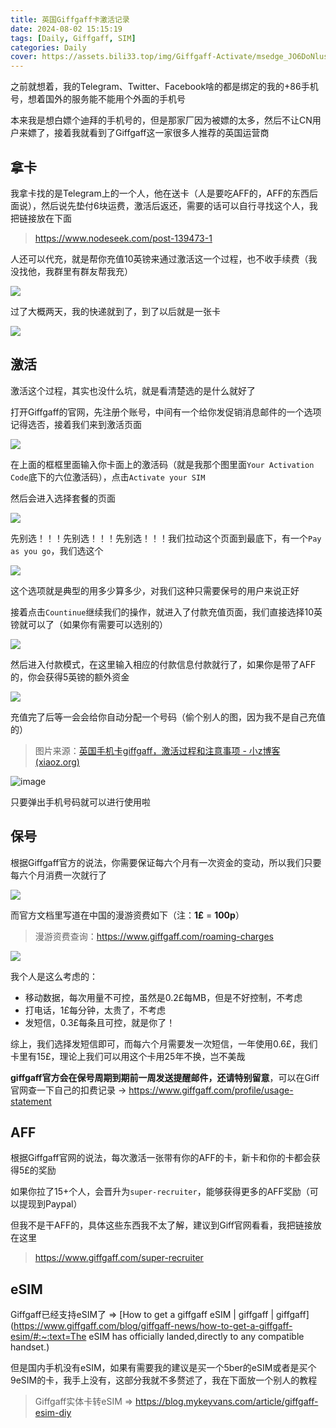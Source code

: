 ```yaml
---
title: 英国Giffgaff卡激活记录
date: 2024-08-02 15:15:19
tags: [Daily, Giffgaff, SIM]
categories: Daily
cover: https://assets.bili33.top/img/Giffgaff-Activate/msedge_JO6DoNlusm.png
---
```


之前就想着，我的Telegram、Twitter、Facebook啥的都是绑定的我的+86手机号，想着国外的服务能不能用个外面的手机号

本来我是想白嫖个迪拜的手机号的，但是那家厂因为被嫖的太多，然后不让CN用户来嫖了，接着我就看到了Giffgaff这一家很多人推荐的英国运营商

## 拿卡

我拿卡找的是Telegram上的一个人，他在送卡（人是要吃AFF的，AFF的东西后面说），然后说先垫付6块运费，激活后返还，需要的话可以自行寻找这个人，我把链接放在下面

> https://www.nodeseek.com/post-139473-1

人还可以代充，就是帮你充值10英镑来通过激活这一个过程，也不收手续费（我没找他，我群里有群友帮我充）

![](https://assets.bili33.top/img/Giffgaff-Activate/Telegram_FAxNOFkRUj.png)

过了大概两天，我的快递就到了，到了以后就是一张卡

![](https://assets.bili33.top/img/Giffgaff-Activate/photo_2024-08-02_15-41-51.jpg)

## 激活

激活这个过程，其实也没什么坑，就是看清楚选的是什么就好了

打开Giffgaff的官网，先注册个账号，中间有一个给你发促销消息邮件的一个选项记得选否，接着我们来到激活页面

![](https://assets.bili33.top/img/Giffgaff-Activate/msedge_JO6DoNlusm.png)

在上面的框框里面输入你卡面上的激活码（就是我那个图里面`Your Activation Code`底下的六位激活码），点击`Activate your SIM`

然后会进入选择套餐的页面

![](https://assets.bili33.top/img/Giffgaff-Activate/msedge_s5eaVM4mzA.png)

先别选！！！先别选！！！先别选！！！我们拉动这个页面到最底下，有一个`Pay as you go`，我们选这个

![](https://assets.bili33.top/img/Giffgaff-Activate/msedge_rII2FdsnDp.png)

这个选项就是典型的用多少算多少，对我们这种只需要保号的用户来说正好

接着点击`Countinue`继续我们的操作，就进入了付款充值页面，我们直接选择10英镑就可以了（如果你有需要可以选别的）

![](https://assets.bili33.top/img/Giffgaff-Activate/msedge_W35QAqiW14.png)

然后进入付款模式，在这里输入相应的付款信息付款就行了，如果你是带了AFF的，你会获得5英镑的额外资金

![](https://assets.bili33.top/img/Giffgaff-Activate/msedge_EejyhYDA8i.png)

充值完了后等一会会给你自动分配一个号码（偷个别人的图，因为我不是自己充值的）

> 图片来源：[英国手机卡giffgaff，激活过程和注意事项 - 小z博客 (xiaoz.org)](https://blog.xiaoz.org/archives/18506)

![image](https://img.rss.ink/imgs/2023/03/27/502f895a2d68d8d5.png)

只要弹出手机号码就可以进行使用啦

## 保号

根据Giffgaff官方的说法，你需要保证每六个月有一次资金的变动，所以我们只要每六个月消费一次就行了

![](https://assets.bili33.top/img/Giffgaff-Activate/954661f043c3ee3b4b8e8.jpg)

而官方文档里写道在中国的漫游资费如下（注：**1£** = **100p**）

> 漫游资费查询：https://www.giffgaff.com/roaming-charges

![](https://assets.bili33.top/img/Giffgaff-Activate/msedge_E2taen3BmR.png)

我个人是这么考虑的：

- 移动数据，每次用量不可控，虽然是0.2£每MB，但是不好控制，不考虑
- 打电话，1£每分钟，太贵了，不考虑
- 发短信，0.3£每条且可控，就是你了！

综上，我们选择发短信即可，而每六个月需要发一次短信，一年使用0.6£，我们卡里有15£，理论上我们可以用这个卡用25年不换，岂不美哉

**giffgaff官方会在保号周期到期前一周发送提醒邮件，还请特别留意**，可以在Giff官网查一下自己的扣费记录 -> https://www.giffgaff.com/profile/usage-statement

## AFF

根据Giffgaff官网的说法，每次激活一张带有你的AFF的卡，新卡和你的卡都会获得5£的奖励

如果你拉了15+个人，会晋升为`super-recruiter`，能够获得更多的AFF奖励（可以提现到Paypal）

但我不是干AFF的，具体这些东西我不太了解，建议到Giff官网看看，我把链接放在这里

> https://www.giffgaff.com/super-recruiter

## eSIM

Giffgaff已经支持eSIM了 => [How to get a giffgaff eSIM | giffgaff | giffgaff](https://www.giffgaff.com/blog/giffgaff-news/how-to-get-a-giffgaff-esim/#:~:text=The eSIM has officially landed,directly to any compatible handset.)

但是国内手机没有eSIM，如果有需要我的建议是买一个5ber的eSIM或者是买个9eSIM的卡，我手上没有，这部分我就不多赘述了，我在下面放一个别人的教程

> Giffgaff实体卡转eSIM => https://blog.mykeyvans.com/article/giffgaff-esim-diy

